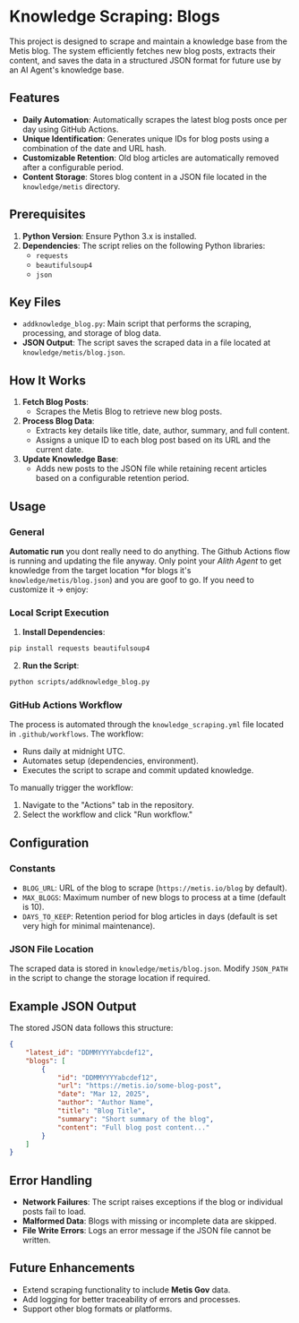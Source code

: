 # Knowledge Scraping: Blogs

This project is designed to scrape and maintain a knowledge base from the Metis blog. The system efficiently fetches new blog posts, extracts their content, and saves the data in a structured JSON format for future use by an AI Agent's knowledge base.

## Features

* **Daily Automation**: Automatically scrapes the latest blog posts once per day using GitHub Actions.
* **Unique Identification**: Generates unique IDs for blog posts using a combination of the date and URL hash.
* **Customizable Retention**: Old blog articles are automatically removed after a configurable period.
* **Content Storage**: Stores blog content in a JSON file located in the `knowledge/metis` directory.

## Prerequisites

1. **Python Version**: Ensure Python 3.x is installed.
2. **Dependencies**: The script relies on the following Python libraries:
   * `requests`
   * `beautifulsoup4`
   * `json`

## Key Files

* `addknowledge_blog.py`: Main script that performs the scraping, processing, and storage of blog data.
* **JSON Output**: The script saves the scraped data in a file located at `knowledge/metis/blog.json`.

## How It Works

1. **Fetch Blog Posts**:
   * Scrapes the Metis Blog to retrieve new blog posts.
2. **Process Blog Data**:
   * Extracts key details like title, date, author, summary, and full content.
   * Assigns a unique ID to each blog post based on its URL and the current date.
3. **Update Knowledge Base**:
   * Adds new posts to the JSON file while retaining recent articles based on a configurable retention period.

## Usage

### General

**Automatic run**
you dont really need to do anything. The Github Actions flow is running and updating the file anyway. Only point your *Alith Agent* to get knowledge from the target location *for blogs it's `knowledge/metis/blog.json`) and you are goof to go. If you need to customize it -> enjoy: 

### Local Script Execution

1. **Install Dependencies**:
```bash
pip install requests beautifulsoup4
```

2. **Run the Script**:
```bash
python scripts/addknowledge_blog.py
```

### GitHub Actions Workflow

The process is automated through the `knowledge_scraping.yml` file located in `.github/workflows`. The workflow:
* Runs daily at midnight UTC.
* Automates setup (dependencies, environment).
* Executes the script to scrape and commit updated knowledge.

To manually trigger the workflow:
1. Navigate to the "Actions" tab in the repository.
2. Select the workflow and click "Run workflow."

## Configuration

### Constants

* `BLOG_URL`: URL of the blog to scrape (`https://metis.io/blog` by default).
* `MAX_BLOGS`: Maximum number of new blogs to process at a time (default is 10).
* `DAYS_TO_KEEP`: Retention period for blog articles in days (default is set very high for minimal maintenance).

### JSON File Location

The scraped data is stored in `knowledge/metis/blog.json`. Modify `JSON_PATH` in the script to change the storage location if required.

## Example JSON Output

The stored JSON data follows this structure:

```json
{
    "latest_id": "DDMMYYYYabcdef12",
    "blogs": [
        {
            "id": "DDMMYYYYabcdef12",
            "url": "https://metis.io/some-blog-post",
            "date": "Mar 12, 2025",
            "author": "Author Name",
            "title": "Blog Title",
            "summary": "Short summary of the blog",
            "content": "Full blog post content..."
        }
    ]
}
```

## Error Handling

* **Network Failures**: The script raises exceptions if the blog or individual posts fail to load.
* **Malformed Data**: Blogs with missing or incomplete data are skipped.
* **File Write Errors**: Logs an error message if the JSON file cannot be written.

## Future Enhancements

* Extend scraping functionality to include **Metis Gov** data.
* Add logging for better traceability of errors and processes.
* Support other blog formats or platforms.

